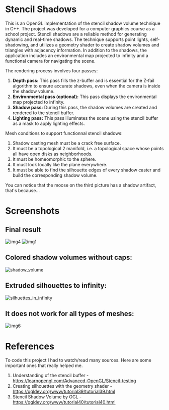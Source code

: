 # Stencil Shadows
This is an OpenGL implementation of the stencil shadow volume technique in C++. The project was developed for a computer graphics course as a school project. Stencil shadows are a reliable method for generating dynamic and real-time shadows. The technique supports point lights, self-shadowing, and utilizes a geometry shader to create shadow volumes and triangles with adjacency information. In addition to the shadows, the application includes an environmental map projected to infinity and a functional camera for navigating the scene.

The rendering process involves four passes:

1. **Depth pass:** This pass fills the z-buffer and is essential for the Z-fail algorithm to ensure accurate shadows, even when the camera is inside the shadow volume.
2. **Environmental pass (optional):** This pass displays the environmental map projected to infinity.
3. **Shadow pass:** During this pass, the shadow volumes are created and rendered to the stencil buffer.
4. **Lighting pass:** This pass illuminates the scene using the stencil buffer as a mask to apply lighting effects.

Mesh conditions to support functionnal stencil shadows: 

1. Shadow casting mesh must be a crack free surface.
2. It must be a topological 2 manifold, i.e. a topological space whose points all have open disks as neighborhoods.
3. It must be homeomorphic to the sphere.
4. It must look locally like the plane everywhere.
5. It must be able to find the silhouette edges of every shadow caster and build the corresponding shadow volume.

You can notice that the moose on the third picture has a shadow artifact, that's because...

# Screenshots
## Final result 
![img4](https://github.com/krivmi/StencilShadows/assets/35463969/682f4177-59b4-4ad4-aadd-ef366d9554bc)
![img1](https://github.com/krivmi/StencilShadows/assets/35463969/e18f7aea-a8e2-41e5-905b-8e407c38f68a)

## Colored shadow volumes without caps:
![shadow_volume](https://github.com/krivmi/StencilShadows/assets/35463969/284e0a57-63c4-4cd8-865a-2a71e231e7dd)

## Extruded silhouettes to infinity:
![silhuettes_in_infinity](https://github.com/krivmi/StencilShadows/assets/35463969/cf011b8a-cc4f-4399-b5da-406095078160)

## It does not work for all types of meshes:
![img6](https://github.com/krivmi/StencilShadows/assets/35463969/8d0de8a4-bfca-4c0f-b838-c48fdd355dcf)

# References
To code this project I had to watch/read many sources. Here are some important ones that really helped me.
1. Understanding of the stencil buffer - https://learnopengl.com/Advanced-OpenGL/Stencil-testing
2. Creating silhouettes with the geometry shader - https://ogldev.org/www/tutorial39/tutorial39.html
3. Stencil Shadow Volume by OGL - https://ogldev.org/www/tutorial40/tutorial40.html
